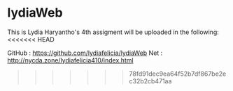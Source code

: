# lydiaWeb

This is Lydia Haryantho's 4th assigment
will be uploaded in the following:
<<<<<<< HEAD

GitHub : https://github.com/lydiafelicia/lydiaWeb
Net : http://nycda.zone/lydiafelicia410/index.html


>>>>>>> 78fd91dec9ea64f52b7df867be2ec32b2cb471aa
